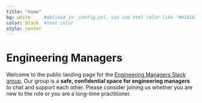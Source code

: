```yaml
---
title: "home"
bg: white     #defined in _config.yml, can use html color like '#010101'
color: black  #text color
style: center
---
```


# Engineering Managers

Welcome to the public landing page for the <a href="https://eng-managers.slack.com/">Engineering Managers Slack group</a>. Our group is a <strong>safe, confidential space for engineering managers</strong> to chat and support each other. Please consider joining us whether you are new to the role or you are a long-time practitioner.
